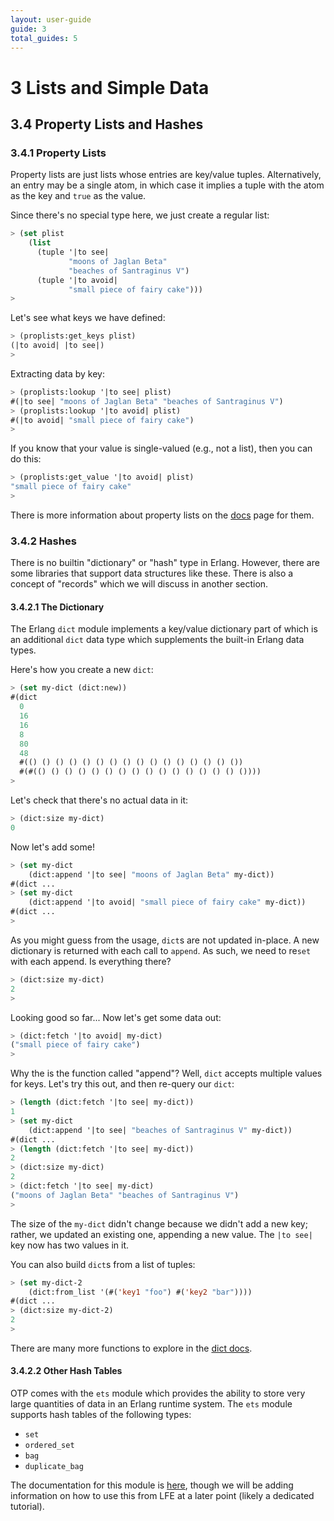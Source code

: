 ```yaml
---
layout: user-guide
guide: 3
total_guides: 5
---
```

# 3 Lists and Simple Data

## 3.4 Property Lists and Hashes

### 3.4.1 Property Lists

Property lists are just lists whose entries are key/value tuples.
Alternatively, an entry may be a single atom, in which case it implies a tuple
with the atom as the key and ``true`` as the value.

Since there's no special type here, we just create a regular list:

```lisp
> (set plist
    (list
      (tuple '|to see|
             "moons of Jaglan Beta"
             "beaches of Santraginus V")
      (tuple '|to avoid|
             "small piece of fairy cake")))
>
```

Let's see what keys we have defined:

```lisp
> (proplists:get_keys plist)
(|to avoid| |to see|)
>
```

Extracting data by key:

```lisp
> (proplists:lookup '|to see| plist)
#(|to see| "moons of Jaglan Beta" "beaches of Santraginus V")
> (proplists:lookup '|to avoid| plist)
#(|to avoid| "small piece of fairy cake")
>
```

If you know that your value is single-valued (e.g., not a list), then you can
do this:

```lisp
> (proplists:get_value '|to avoid| plist)
"small piece of fairy cake"
>
```

There is more information about property lists on the
<a href="http://www.erlang.org/doc/man/proplists.html">docs</a> page for them.

### 3.4.2 Hashes

There is no builtin "dictionary" or "hash" type in Erlang. However, there are
some libraries that support data structures like these. There is also a concept
of "records" which we will discuss in another section.

#### 3.4.2.1 The Dictionary

The Erlang ``dict`` module implements a key/value dictionary part of which is
an additional ``dict`` data type which supplements the built-in Erlang data
types.

Here's how you create a new ``dict``:

```lisp
> (set my-dict (dict:new))
#(dict
  0
  16
  16
  8
  80
  48
  #(() () () () () () () () () () () () () () () ())
  #(#(() () () () () () () () () () () () () () () ())))
>
```

Let's check that there's no actual data in it:

```lisp
> (dict:size my-dict)
0
```

Now let's add some!

```lisp
> (set my-dict
    (dict:append '|to see| "moons of Jaglan Beta" my-dict))
#(dict ...
> (set my-dict
    (dict:append '|to avoid| "small piece of fairy cake" my-dict))
#(dict ...
>
```

As you might guess from the usage, ``dict``s are not updated in-place. A new
dictionary is returned with each call to ``append``. As such, we need to
re``set`` with each append.
Is everything there?

```lisp
> (dict:size my-dict)
2
>
```

Looking good so far...  Now let's get some data out:


```lisp
> (dict:fetch '|to avoid| my-dict)
("small piece of fairy cake")
>
```

Why the is the function called "append"? Well, ``dict`` accepts multiple
values for keys. Let's try this out, and then re-query our ``dict``:

```lisp
> (length (dict:fetch '|to see| my-dict))
1
> (set my-dict
    (dict:append '|to see| "beaches of Santraginus V" my-dict))
#(dict ...
> (length (dict:fetch '|to see| my-dict))
2
> (dict:size my-dict)
2
> (dict:fetch '|to see| my-dict)
("moons of Jaglan Beta" "beaches of Santraginus V")
>
```

The size of the ``my-dict`` didn't change because we didn't add a new key;
rather, we updated an existing one, appending a new value. The ``|to see|``
key now has two values in it.

You can also build ``dict``s from a list of tuples:

```lisp
> (set my-dict-2
    (dict:from_list '(#('key1 "foo") #('key2 "bar"))))
#(dict ...
> (dict:size my-dict-2)
2
>
```

There are many more functions to explore in the
<a href="http://www.erlang.org/doc/man/dict.html">dict docs</a>.

#### 3.4.2.2 Other Hash Tables

OTP comes with the ``ets`` module which provides the ability to store very
large quantities of data in an Erlang runtime system. The ``ets`` module
supports hash tables of the following types:
* ``set``
* ``ordered_set``
* ``bag``
* ``duplicate_bag``

The documentation for this module is
<a href="http://www.erlang.org/doc/man/ets.html">here</a>, though we will be
adding information on how to use this from LFE at a later point (likely a
dedicated tutorial).

